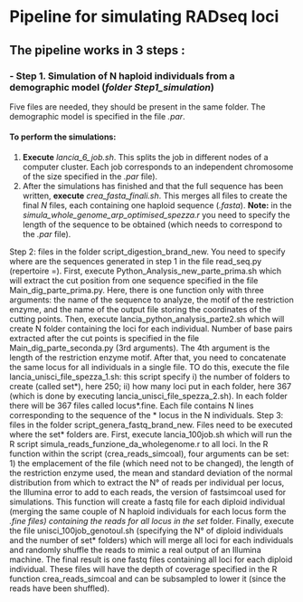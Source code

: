 # Pipeline for simulating RADseq loci 

## The pipeline works in **3 steps** : 



### - Step 1. Simulation of N haploid individuals from a demographic model (*folder Step1_simulation*)

Five files are needed, they should be present in the same folder. The demographic model is specified in the file *.par*. 

#### To perform the simulations: 
1. **Execute** *lancia_6_job.sh*. This splits the job in different nodes of a computer cluster. Each job corresponds to an independent chromosome of the size specified in the *.par* file).
2. After the simulations has finished and that the full sequence has been written, **execute** *crea_fasta_finali.sh*. This merges all files to create the final *N* files, each containing one haploid sequence (*.fasta*). **Note:** in the *simula_whole_genome_arp_optimised_spezza.r* you need to specify the length of the sequence to be obtained (which needs to correspond to the *.par* file).


Step 2: files in the folder script_digestion_brand_new. You need to specify where are the sequences generated in step 1 in the file read_seq.py (repertoire =).  First, execute Python_Analysis_new_parte_prima.sh which will extract the cut position from one sequence specified in the file Main_dig_parte_prima.py. Here, there is one function only with three arguments: the name of the sequence to analyze, the motif of the restriction enzyme, and the name of the output file storing the coordinates of the cutting points. Then, execute lancia_python_analysis_parte2.sh which will create N folder containing the loci for each individual. Number of base pairs extracted after the cut points is specified in the file Main_dig_parte_seconda.py (3rd arguments). The 4th argument is the length of the restriction enzyme motif. After that, you need to concatenate the same locus for all individuals in a single file. TO do this, execute the file lancia_unisci_file_spezza_1.sh: this script specify i) the number of folders to create (called set*), here 250; ii) how many loci put in each folder, here 367 (which is done by executing lancia_unisci_file_spezza_2.sh). In each folder there will be 367 files called locus*.fine. Each file contains N lines corresponding to the sequence of the * locus in the N individuals.
Step 3: files in the folder script_genera_fastq_brand_new. Files need to be executed where the set* folders are. First, execute lancia_100job.sh which will run the R script simula_reads_funzione_da_wholegenome.r to all loci. In the R function within the script (crea_reads_simcoal), four arguments can be set: 1) the emplacement of the file (which need not to be changed), the length of the restriction enzyme used, the mean and standard deviation of the normal distribution from which to extract the N° of reads per individual per locus, the Illumina error to add to each reads, the version of fastsimcoal used for simulations. This function will create a fastq file for each diploid individual (merging the same couple of N haploid individuals for each locus form the *.fine files) containing the reads for all locus in the set* folder. Finally, execute the file unisci_100job_genotoul.sh (specifying the N° of diploid individuals and the number of set* folders) which will merge all loci for each individuals and randomly shuffle the reads to mimic a real output of an Illumina machine. The final result is one fastq files containing all loci for each diploid individual. These files will have the depth of coverage specified in the R function crea_reads_simcoal and can be subsampled to lower it (since the reads have been shuffled). 
